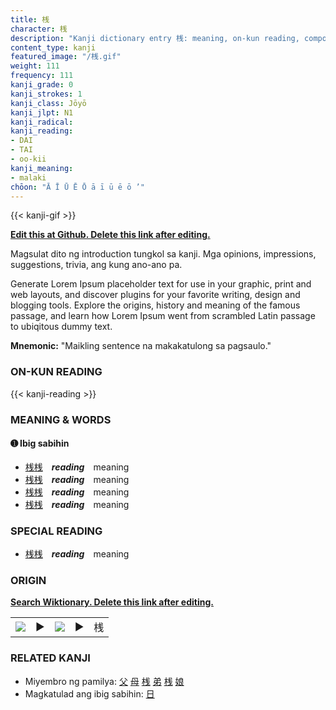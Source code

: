 ```yaml
---
title: 桟
character: 桟
description: "Kanji dictionary entry 桟: meaning, on-kun reading, compounds, origin, related kanji"
content_type: kanji
featured_image: "/桟.gif"
weight: 111
frequency: 111
kanji_grade: 0
kanji_strokes: 1
kanji_class: Jōyō
kanji_jlpt: N1
kanji_radical: 
kanji_reading: 
- DAI
- TAI
- oo-kii
kanji_meaning:
- malaki
chōon: "Ā Ī Ū Ē Ō ā ī ū ē ō ’"
---
```

[//]: # (Don't edit the line below. Kanji animated GIF code is automatically generated.)
{{< kanji-gif >}}

[//]: # (Edit below this line.)

**[Edit this at Github. Delete this link after editing.](https://github.com/tim0g/tim/tree/main/content/kanji/桟/index.md)**

Magsulat dito ng introduction tungkol sa kanji. Mga opinions, impressions, suggestions, trivia, ang kung ano-ano pa.

Generate Lorem Ipsum placeholder text for use in your graphic, print and web layouts, and discover plugins for your favorite writing, design and blogging tools. Explore the origins, history and meaning of the famous passage, and learn how Lorem Ipsum went from scrambled Latin passage to ubiqitous dummy text.
 
**Mnemonic:** "Maikling sentence na makakatulong sa pagsaulo."

### ON-KUN READING

[//]: # (Don't edit the line below. ON-KUN READING code is automatically generated.)
{{< kanji-reading >}}

### MEANING & WORDS

#### ➊ **Ibig sabihin**
  - [桟](../桟)[桟](../桟)　***reading***　meaning
  - [桟](../桟)[桟](../桟)　***reading***　meaning
  - [桟](../桟)[桟](../桟)　***reading***　meaning
  - [桟](../桟)[桟](../桟)　***reading***　meaning

### SPECIAL READING
  - [桟](../桟)[桟](../桟)　***reading***　meaning

### ORIGIN

**[Search Wiktionary. Delete this link after editing.](https://wiktionary.org/wiki/桟)**
<table class="kanji-table"><tr><td>
<img src="60px-桟-bronze.svg.png">
</td><td>▶</td><td>
<img src="60px-桟-oracle.svg.png">
</td><td>▶</td>
<td class="kanji-origin">桟</td>
</tr></table>

### RELATED KANJI
- Miyembro ng pamilya: [父](../父) [母](../母) [桟](../桟) [弟](../弟) [桟](../桟) [娘](../娘)
- Magkatulad ang ibig sabihin: [日](../日)
